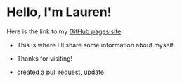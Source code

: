 # Hello, I'm Lauren!

Here is the link to my [GitHub pages site](https://laurenrhuang.github.io/).
- This is where I'll share some information about myself.
- Thanks for visiting!

- created a pull request, update
